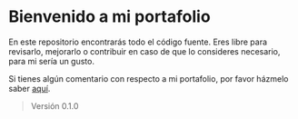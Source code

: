 # Bienvenido a mi portafolio

En este repositorio encontrarás todo el código fuente. Eres libre para revisarlo, mejorarlo o contribuir en caso de que lo consideres necesario, para mi sería un gusto.

Si tienes algún comentario con respecto a mi portafolio, por favor házmelo saber [aquí](https://github.com/shyhotboy1/Portafolio/issues).

> Versión 0.1.0
